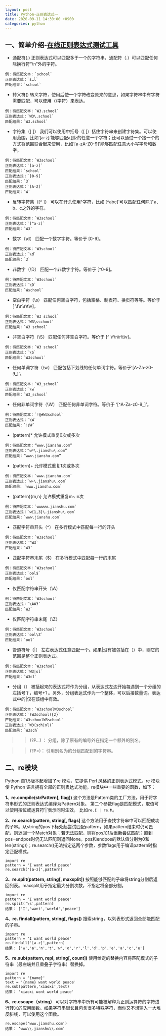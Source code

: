 ```yaml
---
layout: post
title: Python-正则表达式一
date: 2020-09-11 14:30:00 +0900
categories: python
---
```

## 一、简单介绍-[在线正则表达式测试工具](http://tool.oschina.net/regex/)


* 通配符(.)
正则表达式可以匹配多于一个的字符串，通配符（.）可以匹配任何除换行符“\n”外的字符。
```
例：待匹配文本：`school`
正则表达式：`s…l`
匹配结果：`school`
```


* 转义符(\)
转义字符，使用后使一个字符改变原来的意思，如果字符串中有字符需要匹配，可以使用（\字符）来表达。
```
例：待匹配文本：`W3.school`
正则表达式：`W3\.school`
匹配结果：`W3.school`
```
* 字符集（[ ]）
我们可以使用中括号（[ ]）括住字符串来创建字符集。可以使用范围，比如‘[a-z]’能够匹配a到z的任意一个字符；还可以通过一个接一个的方式将范围联合起来使用，比如‘[a-zA-Z0-9]’能够匹配任意大小写字母和数字。
```
例：待匹配文本：`W3school`
正则表达式：`[a-z]`
匹配结果：`school`
正则表达式：`[0-9]`
匹配结果：`3`
正则表达式：`[A-Z]`
匹配结果：`W`
```

* 反转字符集（[^ ]）
可以在开头使用^字符，比如‘[^abc]’可以匹配任何除了a、b、c之外的字符。
```
例：待匹配文本：`W3school`
正则表达式：`[^a-z]`
匹配结果：`W3`
```

* 数字（\d）
匹配一个数字字符。等价于 [0-9]。
```
例：待匹配文本：`W3school`
正则表达式：`\d`
匹配结果：`3`
```

* 非数字（\D）
匹配一个非数字字符。等价于 [^0-9]。
```
例：待匹配文本：`W3school`
正则表达式：`\D`
匹配结果：`Wschool`
```
* 空白字符（\s）
匹配任何空白字符，包括空格、制表符、换页符等等。等价于 [ \f\n\r\t\v]。
```
例：待匹配文本：`W3 school`
正则表达式：`W3\sschool`
匹配结果：`W3 school`
```

* 非空白字符（\S）
匹配任何非空白字符。等价于 [^ \f\n\r\t\v]。
```
例：待匹配文本：`W3 school`
正则表达式：`\S`
匹配结果：`W3school`
```

* 任何单词字符（\w）
匹配包括下划线的任何单词字符。等价于’[A-Za-z0-9_]’。
```
例：待匹配文本：`W3_school`
正则表达式：`\w`
匹配结果：`W3_school`
```

* 任何非单词字符（\W）
匹配任何非单词字符。等价于 ‘[^A-Za-z0-9_]’。
```
例：待匹配文本：`!@#W3school`
正则表达式：`\W`
匹配结果：`!@#`
```

* (pattern)*
允许模式重复0次或多次
```
例：待匹配文本：“www.jianshu.com”
正则表达式：“w*\.jianshu\.com”
匹配结果：”www.jianshu.com”
```

* (pattern)+
允许模式重复1次或多次
```
例：待匹配文本：`www.jianshu.com`
正则表达式：`w+\.jianshu\.com`
匹配结果: `www.jianshu.com`
```

* (pattern){m,n}
允许模式重复m~ n次
```
例：待匹配文本：`wwwww.jianshu.com`
正则表达式：`w{1,3}\.jianshu\.com`
匹配结果：`www.jianshu.com`
```

* 匹配字符串开头（^）
在多行模式中匹配每一行的开头
```
例：待匹配文本：`W3school`
正则表达式：`^W3`
匹配结果：`W3`
```

* 匹配字符串末尾（$）
在多行模式中匹配每一行的末尾
```
例：待匹配文本：`W3school`
正则表达式：`ool$`
匹配结果：`ool`
```

* 仅匹配字符串开头（\A）
```
例：待匹配文本：`W3school`
正则表达式：`\AW3`
匹配结果：`W3`
```

* 仅匹配字符串末尾（\Z）
```
例：待匹配文本：`W3school`
正则表达式：`ool\Z`
匹配结果：`ool`
```

* 管道符号（|）
左右表达式任意匹配一个。如果|没有被包括在（）中，则它的范围是整个正则表达式。
```
例：待匹配文本：`W3school`
正则表达式：`W3|ol`
匹配结果：`W3ol`
```

* 分组（）
被括起来的表达式将作为分组，从表达式左边开始每遇到一个分组的左括号’(‘，编号+1 。另外，分组表达式作为一个整体，可以后接数量词。表达式中的|仅在该组中有效。
```
例：待匹配文本：`W3schoolW3school`
正则表达式：`(W3school){2}`
匹配结果：`W3schoolW3school`
正则表达式：`W3(sch|ol)`
匹配结果：`W3sch`
```

>>(?P<name>…) ： 分组，除了原有的编号外在指定一个额外的别名。

>>(?P=<name>)： 引用别名为<name>的分组匹配到的字符串。

## 二、re模块
Python 自1.5版本起增加了re 模块，它提供 Perl 风格的正则表达式模式。re 模块使 Python 语言拥有全部的正则表达式功能。re模块中一些重要的函数，如下：

**1、re.compile(strPattern[, flag])**
这个方法是Pattern类的工厂方法，用于将字符串形式的正则表达式编译为Pattern对象。 第二个参数flag是匹配模式，取值可以使用按位或运算符’|’表示同时生效，
比如`re.I | re.M`。

**2、re.search(pattern, string[, flags]**
这个方法用于查找字符串中可以匹配成功的子串。从string的pos下标处起尝试匹配pattern，如果pattern结束时仍可匹配，则返回一个Match对象；若无法匹配，则将pos加1后重新尝试匹配；直到pos=endpos时仍无法匹配则返回None。pos和endpos的默认值分别为0和len(string))；re.search()无法指定这两个参数，参数flags用于编译pattern时指定匹配模式。
```
import re
pattern = 'I want world peace'
re.search('[a-z]',pattern)
```

**3、re.split(pattern, string[, maxsplit])**
按照能够匹配的子串将string分割后返回列表。maxsplit用于指定最大分割次数，不指定将全部分割。
```
import re
pattern = 'I want world peace'
re.split('\s',pattern)
结果： ['I','want','world','peace']
```

**4、re. findall(pattern, string[, flags])**
搜索string，以列表形式返回全部能匹配的子串。
```
import re
pattern = 'I want world peace'
re.findall('[a-z]',pattern)
结果： ['w','a','n','t','w','o','r','l','d','p','e','a','c','e']
```

**5、re.sub(pattern, repl, string[, count])**
使用给定的替换内容将匹配模式的子符串（最左端并且重叠子字符串）替换掉。
```
import re
pattern = '{name}'
text = '{name} want world peace'
re.sub(pattern,'xiaoxi',text)
结果： 'xiaoxi want world peace'
```

**6、re.escape（string）**
可以对字符串中所有可能被解释为正则运算符的字符进行转义的应用函数。如果字符串很长且包含很多特殊字符，而你又不想输入一大堆反斜线，可以使用这个函数。
```
re.escape('www.jianshu.com')
结果： ‘www\\.jianshu\\.com’
```



